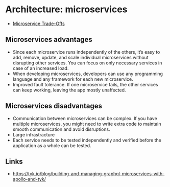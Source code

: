 # Architecture: microservices

- [Microservice Trade-Offs](https://martinfowler.com/articles/microservice-trade-offs.html)

## Microservices advantages

- Since each microservice runs independently of the others, it’s easy to add, remove, update, and scale individual microservices without disrupting other services. You can focus on only necessary services in case of an increased load.
- When developing microservices, developers can use any programming language and any framework for each new microservice.
- Improved fault tolerance. If one microservice fails, the other services can keep working, leaving the app mostly unaffected.

## Microservices disadvantages

- Communication between microservices can be complex. If you have multiple microservices, you might need to write extra code to maintain smooth communication and avoid disruptions.
- Large infrastracture
- Each service needs to be tested independently and verified before the application as a whole can be tested.

## Links

 - https://tyk.io/blog/building-and-managing-graphql-microservices-with-apollo-and-tyk/
